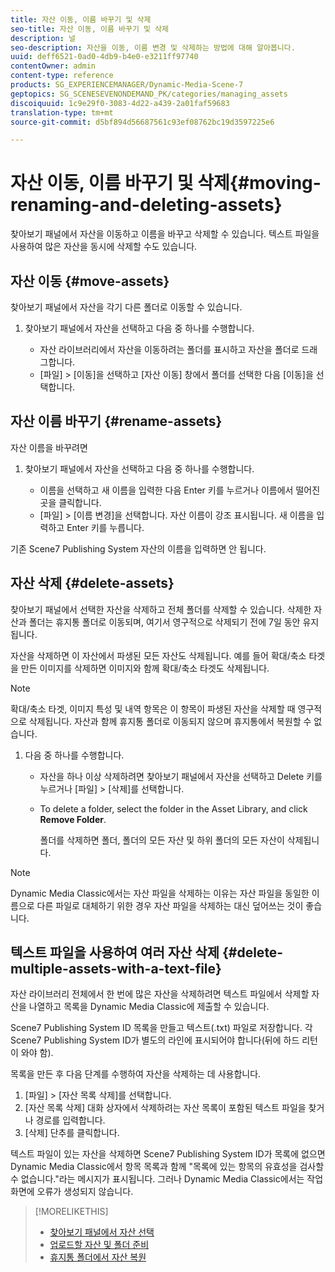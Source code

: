 ```yaml
---
title: 자산 이동, 이름 바꾸기 및 삭제
seo-title: 자산 이동, 이름 바꾸기 및 삭제
description: 널
seo-description: 자산을 이동, 이름 변경 및 삭제하는 방법에 대해 알아봅니다.
uuid: deff6521-0ad0-4db9-b4e0-e3211ff97740
contentOwner: admin
content-type: reference
products: SG_EXPERIENCEMANAGER/Dynamic-Media-Scene-7
geptopics: SG_SCENESEVENONDEMAND_PK/categories/managing_assets
discoiquuid: 1c9e29f0-3083-4d22-a439-2a01faf59683
translation-type: tm+mt
source-git-commit: d5bf894d56687561c93ef08762bc19d3597225e6

---
```



# 자산 이동, 이름 바꾸기 및 삭제{#moving-renaming-and-deleting-assets}

찾아보기 패널에서 자산을 이동하고 이름을 바꾸고 삭제할 수 있습니다. 텍스트 파일을 사용하여 많은 자산을 동시에 삭제할 수도 있습니다.

## 자산 이동 {#move-assets}

찾아보기 패널에서 자산을 각기 다른 폴더로 이동할 수 있습니다.

1. 찾아보기 패널에서 자산을 선택하고 다음 중 하나를 수행합니다.

   * 자산 라이브러리에서 자산을 이동하려는 폴더를 표시하고 자산을 폴더로 드래그합니다.
   * [파일] > [이동]을 선택하고 [자산 이동] 창에서 폴더를 선택한 다음 [이동]을 선택합니다.

## 자산 이름 바꾸기 {#rename-assets}

자산 이름을 바꾸려면

1. 찾아보기 패널에서 자산을 선택하고 다음 중 하나를 수행합니다.

   * 이름을 선택하고 새 이름을 입력한 다음 Enter 키를 누르거나 이름에서 떨어진 곳을 클릭합니다.
   * [파일] > [이름 변경]을 선택합니다. 자산 이름이 강조 표시됩니다. 새 이름을 입력하고 Enter 키를 누릅니다.

기존 Scene7 Publishing System 자산의 이름을 입력하면 안 됩니다.

## 자산 삭제 {#delete-assets}

찾아보기 패널에서 선택한 자산을 삭제하고 전체 폴더를 삭제할 수 있습니다. 삭제한 자산과 폴더는 휴지통 폴더로 이동되며, 여기서 영구적으로 삭제되기 전에 7일 동안 유지됩니다.

자산을 삭제하면 이 자산에서 파생된 모든 자산도 삭제됩니다. 예를 들어 확대/축소 타겟을 만든 이미지를 삭제하면 이미지와 함께 확대/축소 타겟도 삭제됩니다.

>[!NOTE]
>
>확대/축소 타겟, 이미지 특성 및 내역 항목은 이 항목이 파생된 자산을 삭제할 때 영구적으로 삭제됩니다. 자산과 함께 휴지통 폴더로 이동되지 않으며 휴지통에서 복원할 수 없습니다.

1. 다음 중 하나를 수행합니다.

   * 자산을 하나 이상 삭제하려면 찾아보기 패널에서 자산을 선택하고 Delete 키를 누르거나 [파일] > [삭제]를 선택합니다.
   * To delete a folder, select the folder in the Asset Library, and click **Remove Folder**.

      폴더를 삭제하면 폴더, 폴더의 모든 자산 및 하위 폴더의 모든 자산이 삭제됩니다.

>[!NOTE]
>
>Dynamic Media Classic에서는 자산 파일을 삭제하는 이유는 자산 파일을 동일한 이름으로 다른 파일로 대체하기 위한 경우 자산 파일을 삭제하는 대신 덮어쓰는 것이 좋습니다.

## 텍스트 파일을 사용하여 여러 자산 삭제 {#delete-multiple-assets-with-a-text-file}

자산 라이브러리 전체에서 한 번에 많은 자산을 삭제하려면 텍스트 파일에서 삭제할 자산을 나열하고 목록을 Dynamic Media Classic에 제출할 수 있습니다.

Scene7 Publishing System ID 목록을 만들고 텍스트(.txt) 파일로 저장합니다. 각 Scene7 Publishing System ID가 별도의 라인에 표시되어야 합니다(뒤에 하드 리턴이 와야 함).

목록을 만든 후 다음 단계를 수행하여 자산을 삭제하는 데 사용합니다.

1. [파일] > [자산 목록 삭제]를 선택합니다.
1. [자산 목록 삭제] 대화 상자에서 삭제하려는 자산 목록이 포함된 텍스트 파일을 찾거나 경로를 입력합니다.
1. [삭제] 단추를 클릭합니다.

텍스트 파일이 있는 자산을 삭제하면 Scene7 Publishing System ID가 목록에 없으면 Dynamic Media Classic에서 항목 목록과 함께 &quot;목록에 있는 항목의 유효성을 검사할 수 없습니다.&quot;라는 메시지가 표시됩니다. 그러나 Dynamic Media Classic에서는 작업 화면에 오류가 생성되지 않습니다.

>[!MORELIKETHIS]
>
>* [찾아보기 패널에서 자산 선택](selecting-assets-browse-panel.md#selecting_assets_in_the_browse_panel)
>* [업로드할 자산 및 폴더 준비](uploading-files.md#preparing_your_assets_and_folders_for_uploading)
>* [휴지통 폴더에서 자산 복원](trash-folder.md#restoring_assets_from_the_trash_folder)

